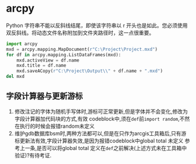 # arcpy
Python 字符串不能以反斜线结尾，即使该字符串以 r 开头也是如此。您必须使用双反斜线。将动态文件名称附加到文件夹路径时，这一点很重要。
```python
import arcpy
mxd = arcpy.mapping.MapDocument(r"C:\Project\Project.mxd")
for df in arcpy.mapping.ListDataFrames(mxd):
    mxd.activeView = df.name
    mxd.title = df.name
    mxd.saveACopy(r"C:\Project\Output\\" + df.name + ".mxd")
del mxd
```

## 字段计算器与更新游标
1. 修改注记的字体为随机手写体时,游标可正常更新,但是字体并不会变化,修改为字段计算器加代码块的方式,有效
    codeblock中,须在`def`前`import random`,不然在执行的时候会报错random未定义
2. 维护gdb数据库bsm时,两种方法都可以,但是在只作为arcgis工具箱后,只有游标更新法有效,字段计算器失效,是因为报错codeblock中global total 未定义
    参考上一条,是否可以将global total 定义在`def`之前解决(上述方式未在工具箱中验证)?有待考证.